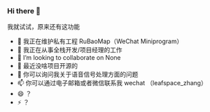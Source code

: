 ### Hi there 👋

我就试试，原来还有这功能

- 🔭 我正在维护私有工程 RuBaoMap（WeChat Miniprogram）
- 🌱 我正在从事全栈开发/项目经理的工作
- 👯 I’m looking to collaborate on None
- 🤔 最近没啥项目开源的
- 💬 你可以询问我关于语音信号处理方面的问题
- 📫 你可以通过电子邮箱或者微信联系我 wechat （leafspace_zhang）
- 😄 ？
- ⚡ ？
<!--
**leafspace/leafspace** is a ✨ _special_ ✨ repository because its `README.md` (this file) appears on your GitHub profile.

Here are some ideas to get you started:

- 🔭 I’m currently working on HZ-KAIYUAN
- 🌱 I’m currently learning Wechat Mini Program
- 👯 I’m looking to collaborate on None
- 🤔 I’m looking for help with Wechat Mini Program Map Cover view
- 💬 Ask me about ...
- 📫 How to reach me: ...
- 😄 Pronouns: ...
- ⚡ Fun fact: ...
-->
